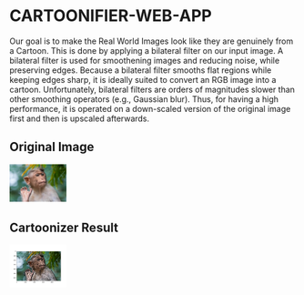 # CARTOONIFIER-WEB-APP

Our goal is to make the Real World Images look like they are genuinely from a Cartoon. This is done by applying a bilateral filter on our input image. A bilateral filter is used for smoothening images and reducing noise, while preserving edges. Because a bilateral filter smooths flat regions while keeping edges sharp, it is ideally suited to convert an RGB image into a cartoon. Unfortunately, bilateral filters are orders of magnitudes slower than other smoothing operators (e.g., Gaussian blur). Thus, for having a high performance, it is operated on a down-scaled version of the original image first and then is upscaled afterwards. 

## Original Image

<img src="https://github.com/koyomi69/CARTOONIFIER-WEB-APP/blob/master/backend/src/input.jpg" width="100">

## Cartoonizer Result

<img src="https://github.com/koyomi69/CARTOONIFIER-WEB-APP/blob/master/backend/src/output.png" width="100">
